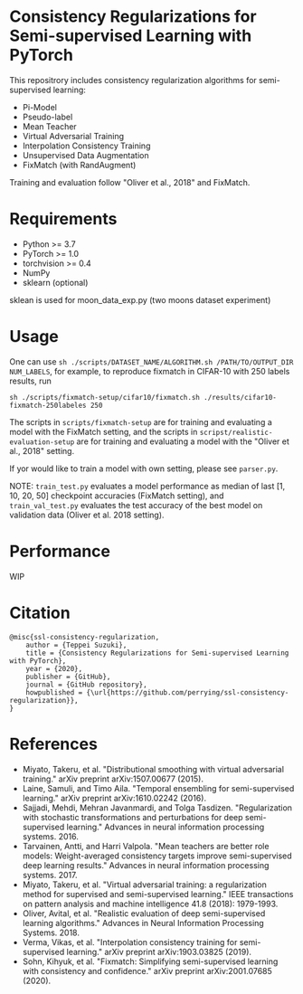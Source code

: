 # Consistency Regularizations for Semi-supervised Learning with PyTorch
This repositrory includes consistency regularization algorithms for semi-supervised learning:
- Pi-Model
- Pseudo-label
- Mean Teacher
- Virtual Adversarial Training
- Interpolation Consistency Training
- Unsupervised Data Augmentation
- FixMatch (with RandAugment)

Training and evaluation follow "Oliver et al., 2018" and FixMatch.

# Requirements
- Python >= 3.7
- PyTorch >= 1.0
- torchvision >= 0.4
- NumPy
- sklearn (optional)

sklean is used for moon_data_exp.py (two moons dataset experiment)

# Usage
One can use ```sh ./scripts/DATASET_NAME/ALGORITHM.sh /PATH/TO/OUTPUT_DIR NUM_LABELS```,
for example, to reproduce fixmatch in CIFAR-10 with 250 labels results, run

```
sh ./scripts/fixmatch-setup/cifar10/fixmatch.sh ./results/cifar10-fixmatch-250labeles 250
```

The scripts in ```scripts/fixmatch-setup``` are for training and evaluating a model with the FixMatch setting,
and the scripts in ```scripst/realistic-evaluation-setup``` are for training and evaluating a model with the "Oliver et al., 2018" setting.

If yor would like to train a model with own setting, please see ```parser.py```.

NOTE: ```train_test.py``` evaluates a model performance as median of last [1, 10, 20, 50] checkpoint accuracies (FixMatch setting),
and ```train_val_test.py``` evaluates the test accuracy of the best model on validation data (Oliver et al. 2018 setting).

# Performance
WIP

# Citation
```
@misc{ssl-consistency-regularization,
    author = {Teppei Suzuki},
    title = {Consistency Regularizations for Semi-supervised Learning with PyTorch},
    year = {2020},
    publisher = {GitHub},
    journal = {GitHub repository},
    howpublished = {\url{https://github.com/perrying/ssl-consistency-regularization}},
}
```

# References
- Miyato, Takeru, et al. "Distributional smoothing with virtual adversarial training." arXiv preprint arXiv:1507.00677 (2015).
- Laine, Samuli, and Timo Aila. "Temporal ensembling for semi-supervised learning." arXiv preprint arXiv:1610.02242 (2016).
- Sajjadi, Mehdi, Mehran Javanmardi, and Tolga Tasdizen. "Regularization with stochastic transformations and perturbations for deep semi-supervised learning." Advances in neural information processing systems. 2016.
- Tarvainen, Antti, and Harri Valpola. "Mean teachers are better role models: Weight-averaged consistency targets improve semi-supervised deep learning results." Advances in neural information processing systems. 2017.
- Miyato, Takeru, et al. "Virtual adversarial training: a regularization method for supervised and semi-supervised learning." IEEE transactions on pattern analysis and machine intelligence 41.8 (2018): 1979-1993.
- Oliver, Avital, et al. "Realistic evaluation of deep semi-supervised learning algorithms." Advances in Neural Information Processing Systems. 2018.
- Verma, Vikas, et al. "Interpolation consistency training for semi-supervised learning." arXiv preprint arXiv:1903.03825 (2019).
- Sohn, Kihyuk, et al. "Fixmatch: Simplifying semi-supervised learning with consistency and confidence." arXiv preprint arXiv:2001.07685 (2020).
